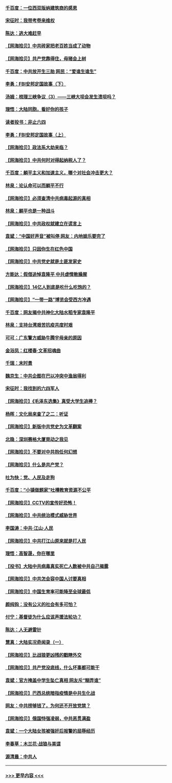 #### [千百度：一位西双版纳建筑商的感恩](../pages/nsc993/n12998487.md?t=06041801) 
#### [宋征时：我带考卷来维权](../pages/nsc993/n12994088.md?t=06041801) 
#### [陈达：逃大难赶早](../pages/nsc993/n12993569.md?t=06041801) 
#### [【网海拾贝】中共砖家把老百姓当成了动物](../pages/nsc993/n12993483.md?t=06041801) 
#### [【网海拾贝】共产党靠得住，母猪会上树](../pages/nsc993/n12990730.md?t=06041801) 
#### [千百度：中共放开生三胎 网民：“爱谁生谁生”](../pages/nsc993/n12990644.md?t=06041801) 
#### [李勇：FBI安邦定国故事（下）](../pages/nsc993/n12987854.md?t=06041801) 
#### [汤姆：梳理三峡争议（3）——三峡大坝会发生溃坝吗？](../pages/nsc993/n12989806.md?t=06041801) 
#### [理悟：大陆同胞，看好你的孩子](../pages/nsc993/n12989778.md?t=06041801) 
#### [读者投书：非止六四](../pages/nsc993/n12989673.md?t=06041801) 
#### [李勇：FBI安邦定国故事（上）](../pages/nsc993/n12987749.md?t=06041801) 
#### [【网海拾贝】政法系大劫来临？](../pages/nsc993/n12987596.md?t=06041801) 
#### [【网海拾贝】中共何时对得起纳税人了？](../pages/nsc993/n12985578.md?t=06041801) 
#### [千百度：躺平主义和加速主义，哪个对社会冲击更大？](../pages/nsc993/n12985512.md?t=06041801) 
#### [林泉：论认命可以而躺平不行](../pages/nsc993/n12985505.md?t=06041801) 
#### [【网海拾贝】必须查清中共病毒起源的真相](../pages/nsc993/n12984276.md?t=06041801) 
#### [林泉：躺平也是一种战斗](../pages/nsc993/n12984194.md?t=06041801) 
#### [【网海拾贝】中共政权就建立在谎言上](../pages/nsc993/n12981880.md?t=06041801) 
#### [袁斌：“中国好声音”被叫停 网友：内地娱乐要完了](../pages/nsc993/n12981826.md?t=06041801) 
#### [【网海拾贝】只因你生在红色中国](../pages/nsc993/n12979096.md?t=06041801) 
#### [【网海拾贝】中共党史就是土匪发家史](../pages/nsc993/n12976478.md?t=06041801) 
#### [方能达：假借追悼袁隆平 中共虚情散臊腥](../pages/nsc993/n12976396.md?t=06041801) 
#### [【网海拾贝】14亿人到底是吃什么吃饱的？](../pages/nsc993/n12974125.md?t=06041801) 
#### [【网海拾贝】“一带一路”博览会受西方冷遇](../pages/nsc993/n12971787.md?t=06041801) 
#### [千百度：网友揭中共神化大陆水稻专家袁隆平](../pages/nsc993/n12971733.md?t=06041801) 
#### [林泉：支持台湾艰苦抗疫共度时艰](../pages/nsc993/n12971350.md?t=06041801) 
#### [可可：广东警方威胁牛腾宇母亲的原因](../pages/nsc993/n12971100.md?t=06041801) 
#### [金浴凤：红楼春·文革招魂曲](../pages/nsc993/n12970354.md?t=06041801) 
#### [千瑞：末时景](../pages/nsc993/n12970337.md?t=06041801) 
#### [魏京生：中共企图在巴以冲突中渔翁得利](../pages/nsc993/n12970286.md?t=06041801) 
#### [宋征时：我找到的六四军人](../pages/nsc993/n12970213.md?t=06041801) 
#### [【网海拾贝】《毛泽东选集》真受大学生追捧？](../pages/nsc993/n12968779.md?t=06041801) 
#### [杨晖：文化局来查了之二：听证](../pages/nsc993/n12966528.md?t=06041801) 
#### [【网海拾贝】新版中共党史为文革翻案](../pages/nsc993/n12967526.md?t=06041801) 
#### [北隐：深圳赛格大厦晃动之我见](../pages/nsc993/n12967393.md?t=06041801) 
#### [【网海拾贝】不要对中共抱任何幻想](../pages/nsc993/n12965222.md?t=06041801) 
#### [【网海拾贝】什么是共产党？](../pages/nsc993/n12962781.md?t=06041801) 
#### [吐为快：党、人民及走狗](../pages/nsc993/n12962747.md?t=06041801) 
#### [千百度：“小镇做题家”吐槽教育资源不公平](../pages/nsc993/n12962705.md?t=06041801) 
#### [【网海拾贝】CCTV的宣传好恐怖！](../pages/nsc993/n12959984.md?t=06041801) 
#### [【网海拾贝】中共统治模式威胁世界](../pages/nsc993/n12957622.md?t=06041801) 
#### [李国涛：中共‧江山‧人民](../pages/nsc993/n12957502.md?t=06041801) 
#### [【网海拾贝】中共打江山原来就是打人民](../pages/nsc993/n12954345.md?t=06041801) 
#### [理悟：高智晟，你在哪里](../pages/nsc993/n12953115.md?t=06041801) 
#### [【投书】大陆中共病毒真实死亡人数被中共自己揭露](../pages/nsc993/n12953050.md?t=06041801) 
#### [【网海拾贝】中共怎会容中国人讨要真相](../pages/nsc993/n12952161.md?t=06041801) 
#### [【网海拾贝】中国生育率可能降至全球最低](../pages/nsc993/n12948793.md?t=06041801) 
#### [颜纯钩：没有公义的社会有多可怕？](../pages/nsc993/n12947626.md?t=06041801) 
#### [付宁：基督徒为什么应该声援法轮功？](../pages/nsc993/n12947233.md?t=06041801) 
#### [陈达：人无避雷针](../pages/nsc993/n12947098.md?t=06041801) 
#### [慧真：大陆实况奇闻录（一）](../pages/nsc993/n12945811.md?t=06041801) 
#### [【网海拾贝】比战狼更凶残的戳瞎外交](../pages/nsc993/n12945717.md?t=06041801) 
#### [【网海拾贝】共产党没底线，什么坏事都可能干](../pages/nsc993/n12942090.md?t=06041801) 
#### [袁斌：官方掩盖中学生坠亡真相 网友斥“糊弄谁”](../pages/nsc993/n12942029.md?t=06041801) 
#### [【网海拾贝】巴西总统暗指疫情是中共生化战](../pages/nsc993/n12938999.md?t=06041801) 
#### [网友：中共捞够钱了，为何还不开放党禁？](../pages/nsc993/n12938952.md?t=06041801) 
#### [【网海拾贝】俄国恃强凌弱，中共恶贯满盈](../pages/nsc993/n12936626.md?t=06041801) 
#### [袁斌：一个大陆女孩被强奸后报警的屈辱经历](../pages/nsc993/n12936547.md?t=06041801) 
#### [李春草：木兰花·战狼与美谍](../pages/nsc993/n12935995.md?t=06041801) 
#### [源清晨：中共人](../pages/nsc993/n12935589.md?t=06041801) 

----
#### [ >>> 更早内容 <<< ](../indexes/nsc993-earlier.md)
